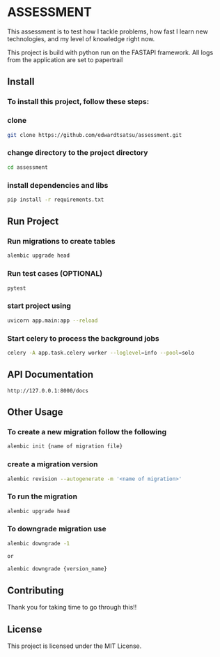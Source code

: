 # ASSESSMENT

This assessment is to test how I tackle problems, how fast I learn new technologies, and my level of knowledge right now.

This project is build with python run on the FASTAPI framework. All logs from the application are set to papertrail

## Install

### To install this project, follow these steps:

### clone
```bash
git clone https://github.com/edwardtsatsu/assessment.git
```

### change directory to the project directory
```bash
cd assessment
```

### install dependencies and libs
```bash
pip install -r requirements.txt
```

## Run Project

### Run migrations to create tables
```bash
alembic upgrade head
```

### Run test cases (OPTIONAL)
```bash
pytest
```

### start project using
```bash
uvicorn app.main:app --reload
```

### Start celery to process the background jobs
```bash
celery -A app.task.celery worker --loglevel=info --pool=solo
```

## API Documentation
```
http://127.0.0.1:8000/docs
```

## Other Usage

### To create a new migration follow the following
```bash
alembic init {name of migration file}
```

### create a migration version
```bash
alembic revision --autogenerate -m '<name of migration>'
```

### To run the migration
```bash
alembic upgrade head
```

### To downgrade migration use
```bash
alembic downgrade -1

or

alembic downgrade {version_name}
```

## Contributing

Thank you for taking time to go through this!!


## License
This project is licensed under the MIT License.

